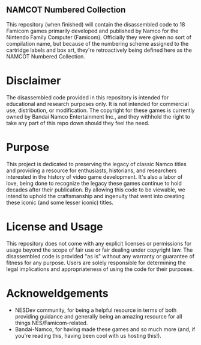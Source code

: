 ## NAMCOT Numbered Collection
This repository (when finished) will contain the disassembled code to 18 Famicom games primarily developed and published by Namco for the Nintendo Family Computer (Famicom). Officially they were given no sort of compilation name, but because of the numbering scheme assigned to the cartridge labels and box art, they're retroactively being defined here as the NAMCOT Numbered Collection. 

# Disclaimer
The disassembled code provided in this repository is intended for educational and research purposes only. It is not intended for commercial use, distribution, or modification. The copyright for these games is currently owned by Bandai Namco Entertainment Inc., and they withhold the right to take any part of this repo down should they feel the need.

# Purpose
This project is dedicated to preserving the legacy of classic Namco titles and providing a resource for enthusiasts, historians, and researchers interested in the history of video game development. It's also a labor of love, being done to recognize the legacy these games continue to hold decades after their publication. By allowing this code to be viewable, we intend to uphold the craftsmanship and ingenuity that went into creating these iconic (and some lesser iconic) titles.

# License and Usage
This repository does not come with any explicit licenses or permissions for usage beyond the scope of fair use or fair dealing under copyright law. The disassembled code is provided "as is" without any warranty or guarantee of fitness for any purpose. Users are solely responsible for determining the legal implications and appropriateness of using the code for their purposes.

# Acknoweldgements
- NESDev community, for being a helpful resource in terms of both providing guidance and generally being an amazing resource for all things NES/Famicom-related.
- Bandai-Namco, for having made these games and so much more (and, if you're reading this, having been cool with us hosting this!).




